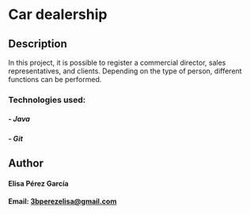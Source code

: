 # Car dealership

## Description

In this project, it is possible to register a commercial director, sales representatives, and clients. Depending on the type of person, different functions can be performed.

### Technologies used:
##### - Java
##### - Git

## Author
#### Elisa Pérez García
#### Email: 3bperezelisa@gmail.com
